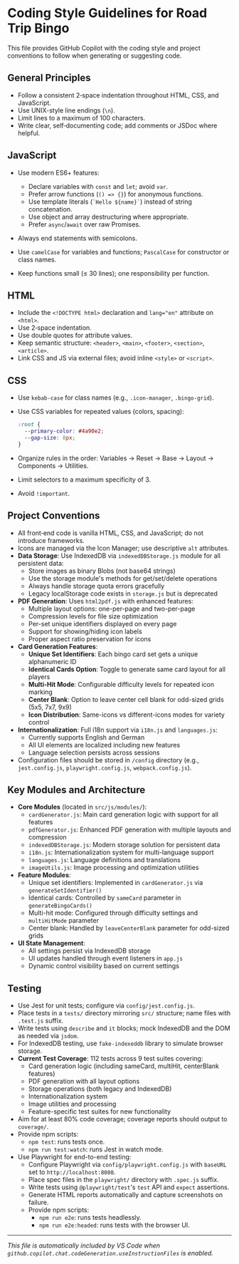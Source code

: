 # Coding Style Guidelines for Road Trip Bingo

This file provides GitHub Copilot with the coding style and project conventions to follow when generating or suggesting code.

## General Principles

* Follow a consistent 2‑space indentation throughout HTML, CSS, and JavaScript.
* Use UNIX-style line endings (`\n`).
* Limit lines to a maximum of 100 characters.
* Write clear, self‑documenting code; add comments or JSDoc where helpful.

## JavaScript

* Use modern ES6+ features:

  * Declare variables with `const` and `let`; avoid `var`.
  * Prefer arrow functions (`() => {}`) for anonymous functions.
  * Use template literals (`` `Hello ${name}` ``) instead of string concatenation.
  * Use object and array destructuring where appropriate.
  * Prefer `async`/`await` over raw Promises.
* Always end statements with semicolons.
* Use `camelCase` for variables and functions; `PascalCase` for constructor or class names.
* Keep functions small (≤ 30 lines); one responsibility per function.

## HTML

* Include the `<!DOCTYPE html>` declaration and `lang="en"` attribute on `<html>`.
* Use 2‑space indentation.
* Use double quotes for attribute values.
* Keep semantic structure: `<header>`, `<main>`, `<footer>`, `<section>`, `<article>`.
* Link CSS and JS via external files; avoid inline `<style>` or `<script>`.

## CSS

* Use `kebab-case` for class names (e.g., `.icon-manager`, `.bingo-grid`).
* Use CSS variables for repeated values (colors, spacing):

  ```css
  :root {
    --primary-color: #4a90e2;
    --gap-size: 8px;
  }
  ```
* Organize rules in the order: Variables → Reset → Base → Layout → Components → Utilities.
* Limit selectors to a maximum specificity of 3.
* Avoid `!important`.

## Project Conventions

* All front‑end code is vanilla HTML, CSS, and JavaScript; do not introduce frameworks.
* Icons are managed via the Icon Manager; use descriptive `alt` attributes.
* **Data Storage**: Use IndexedDB via `indexedDBStorage.js` module for all persistent data:
  * Store images as binary Blobs (not base64 strings)
  * Use the storage module's methods for get/set/delete operations
  * Always handle storage quota errors gracefully
  * Legacy localStorage code exists in `storage.js` but is deprecated
* **PDF Generation**: Uses `html2pdf.js` with enhanced features:
  * Multiple layout options: one-per-page and two-per-page
  * Compression levels for file size optimization
  * Per-set unique identifiers displayed on every page
  * Support for showing/hiding icon labels
  * Proper aspect ratio preservation for icons
* **Card Generation Features**:
  * **Unique Set Identifiers**: Each bingo card set gets a unique alphanumeric ID
  * **Identical Cards Option**: Toggle to generate same card layout for all players
  * **Multi-Hit Mode**: Configurable difficulty levels for repeated icon marking
  * **Center Blank**: Option to leave center cell blank for odd-sized grids (5x5, 7x7, 9x9)
  * **Icon Distribution**: Same-icons vs different-icons modes for variety control
* **Internationalization**: Full i18n support via `i18n.js` and `languages.js`:
  * Currently supports English and German
  * All UI elements are localized including new features
  * Language selection persists across sessions
* Configuration files should be stored in `/config` directory (e.g., `jest.config.js`, `playwright.config.js`, `webpack.config.js`).

## Key Modules and Architecture

* **Core Modules** (located in `src/js/modules/`):
  * `cardGenerator.js`: Main card generation logic with support for all features
  * `pdfGenerator.js`: Enhanced PDF generation with multiple layouts and compression
  * `indexedDBStorage.js`: Modern storage solution for persistent data
  * `i18n.js`: Internationalization system for multi-language support
  * `languages.js`: Language definitions and translations
  * `imageUtils.js`: Image processing and optimization utilities
* **Feature Modules**:
  * Unique set identifiers: Implemented in `cardGenerator.js` via `generateSetIdentifier()`
  * Identical cards: Controlled by `sameCard` parameter in `generateBingoCards()`
  * Multi-hit mode: Configured through difficulty settings and `multiHitMode` parameter
  * Center blank: Handled by `leaveCenterBlank` parameter for odd-sized grids
* **UI State Management**: 
  * All settings persist via IndexedDB storage
  * UI updates handled through event listeners in `app.js`
  * Dynamic control visibility based on current settings

## Testing

* Use Jest for unit tests; configure via `config/jest.config.js`.
* Place tests in a `tests/` directory mirroring `src/` structure; name files with `.test.js` suffix.
* Write tests using `describe` and `it` blocks; mock IndexedDB and the DOM as needed via `jsdom`.
* For IndexedDB testing, use `fake-indexeddb` library to simulate browser storage.
* **Current Test Coverage**: 112 tests across 9 test suites covering:
  * Card generation logic (including sameCard, multiHit, centerBlank features)
  * PDF generation with all layout options
  * Storage operations (both legacy and IndexedDB)
  * Internationalization system
  * Image utilities and processing
  * Feature-specific test suites for new functionality
* Aim for at least 80% code coverage; coverage reports should output to `coverage/`.
* Provide npm scripts:
  * `npm test`: runs tests once.
  * `npm run test:watch`: runs Jest in watch mode.
* Use Playwright for end-to-end testing:
  * Configure Playwright via `config/playwright.config.js` with `baseURL` set to `http://localhost:8080`.
  * Place spec files in the `playwright/` directory with `.spec.js` suffix.
  * Write tests using `@playwright/test`'s `test` API and `expect` assertions.
  * Generate HTML reports automatically and capture screenshots on failure.
  * Provide npm scripts:
    * `npm run e2e`: runs tests headlessly.
    * `npm run e2e:headed`: runs tests with the browser UI.

---

*This file is automatically included by VS Code when `github.copilot.chat.codeGeneration.useInstructionFiles` is enabled.*
